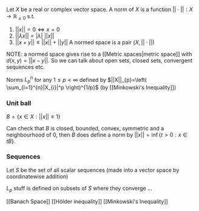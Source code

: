 Let $X$ be a real or complex vector space. A norm of $X$ is a function $||\cdot||:X\to \mathbb{R}_{\geq 0}$ s.t.
1. $||x||=0 \iff x=0$
2. $||\lambda x||=|\lambda|\ ||x||$
3. $||x+y||\leq ||x||+||y||$
A normed space is a pair $(X,||\cdot||)$

NOTE: a normed space gives rise to a [[Metric spaces|metric space]] with $d(x,y)=||x-y||$. So we can talk about open sets, closed sets, convergent sequences etc.

Norms $L_p^n$ for any $1\leq p<\infty$ defined by $||X||_{p}=\left( \sum_{i=1}^{n}|X_{i}|^p \right)^{1/p}$ (by [[Minkowski's Inequality]])


### Unit ball
$B=\{x\in X : ||x||\leq 1\}$

Can check that $B$ is closed, bounded, convex, symmetric and a neighbourhood of 0, then $B$ does define a norm by $||x||=\inf\{t>0 : x\in tB\}$.

### Sequences
Let $S$ be the set of all scalar sequences (made into a vector space by coordinatewise addition)

$L_{p}$ stuff is defined on subsets of $S$ where they converge ... 

[[Banach Space]]
[[Hölder inequality]]
[[Minkowski's Inequality]]